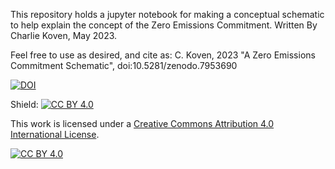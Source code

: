 This repository holds a jupyter notebook for making a conceptual
schematic to help explain the concept of the Zero Emissions
Commitment. Written By Charlie Koven, May 2023.

Feel free to use as desired, and cite as: C. Koven, 2023 "A Zero Emissions Commitment Schematic", doi:10.5281/zenodo.7953690

[![DOI](https://zenodo.org/badge/DOI/10.5281/zenodo.7953690.svg)](https://doi.org/10.5281/zenodo.7953690)

Shield: [![CC BY 4.0][cc-by-shield]][cc-by]

This work is licensed under a
[Creative Commons Attribution 4.0 International License][cc-by].

[![CC BY 4.0][cc-by-image]][cc-by]

[cc-by]: http://creativecommons.org/licenses/by/4.0/
[cc-by-image]: https://i.creativecommons.org/l/by/4.0/88x31.png
[cc-by-shield]: https://img.shields.io/badge/License-CC%20BY%204.0-lightgrey.svg
